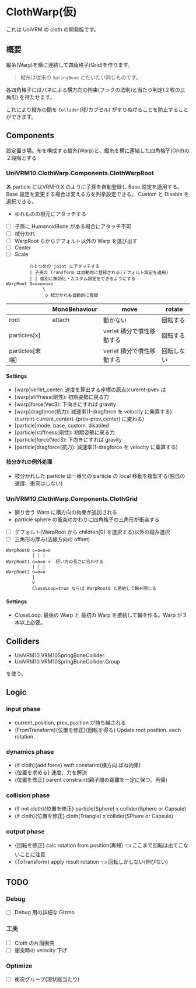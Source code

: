 # ClothWarp(仮)

これは UniVRM の cloth の開発版です。

## 概要

縦糸(Warp)を横に連結して四角格子(Grid)を作ります。

> 縦糸は従来の `SpringBone` とだいたい同じものです。

各四角格子にはバネによる横方向の拘束(フックの法則)と当たり判定(２枚の三角形) を持たせます。

これにより縦糸の間を `Collider`(球/カプセル) がすりぬけることを防止することができます。

## Components

設定置き場。布を構成する縦糸(Warp)と、縦糸を横に連結した四角格子(Grid)の２段階とする

### UniVRM10.ClothWarp.Components.ClothWarpRoot

各 particle にはVRM-0.X のように子孫を自動登録し Base 設定を適用する。
Base 設定を変更する場合は変える方を列挙設定できる。
Custom と Disable を選択できる。

- ゆれものの根元にアタッチする
- [ ] 子孫に HumanoidBone がある場合にアタッチ不可
- [ ] 枝分かれ
- [ ] WarpRoot らからデフォルト以外の Warp を選び出す
- [ ] Center
- [ ] Scale

```
         ひとつめの joint にアタッチする
         | 子孫の Transform は自動的に登録される(デフォルト設定を適用)
         | | 個別に無効化・カスタム設定をできるようにする
WarpRoot O=o=o=o=o
              \
               o 枝分かれも自動的に登録
```

|                 | MonoBehaviour | move                      | rotate     |
| --------------- | ------------- | ------------------------- | ---------- |
| root            | attach        | 動かない                  | 回転する   |
| particles[x]    |               | verlet 積分で慣性移動する | 回転する   |
| particles[末端] |               | verlet 積分で慣性移動する | 回転しない |

#### Settings

- [warp]verlet_center: 速度を算出する座標の原点(curernt-pvev は
- [warp]stiffness(剛性): 初期姿勢に戻る力
- [warp]force(Vec3): 下向きにすれば gravity
- [warp]dragforce(抗力): 減速率(1-dragforce を velocity に乗算する)
 (current-current_center)-(prev-prev_center) に変わる)
- [particle]mode: base, custom, disabled
- [particle]stiffness(剛性): 初期姿勢に戻る力
- [particle]force(Vec3): 下向きにすれば gravity
- [particle]dragforce(抗力): 減速率(1-dragforce を velocity に乗算する)

#### 枝分かれの例外処理

- 枝分かれした particle は一番兄の particle の local 移動を複製する(独自の速度、衝突はしない)

### UniVRM10.ClothWarp.Components.ClothGrid

- 隣り合う Warp に横方向の拘束が追加される
- particle sphere の衝突のかわりに四角格子の三角形が衝突する

- [ ] デフォルト(WarpRoot から children[0] を選択する)以外の縦糸選択
- [ ] 三角形の厚み(法線方向の offset)

```
WarpRoot0 o=o=o=o
          | | |
WarpRoot1 o=o=o <- 短い方の長さに合わせる
          | | |
WarpRoot2 o=o=o
          |
          v
          CloseLoop=true ならば WarpRoot0 と連結して輪を閉じる
```

#### Settings

- CloseLoop: 最後の Warp と 最初の Warp を接続して輪を作る。Warp が３本以上必要。

## Colliders

- UniVRM10.VRM10SpringBoneCollider
- UniVRM10.VRM10SpringBoneCollider.Group

を使う。

## Logic

### input phase

- current_position, prev_position が持ち越される
- {FromTransform}{位置を修正}{回転を得る} Update root position. each rotation.

### dynamics phase

- (if cloth){add force} weft constarint(横方向 ばね拘束)
- {位置を求める} 速度、力を解決
- {位置を修正} parent constraint(親子間の距離を一定に保つ。再帰)

### collision phase

- (if not cloth){位置を修正} particle(Sphere) x collider(Sphere or Capsule)
- (if cloth){位置を修正} cloth(Triangle) x collider(SPhere or Capsule)

### output phase

- {回転を修正} calc rotation from position(再帰) 👈 ここまで回転は出てこないことに注意
- {ToTransform} apply result rotation 👈 回転しかしない(伸びない)

## TODO

### Debug

- [ ] Debug 用の詳細な Gizmo

### 工夫

- [ ] Cloth の片面衝突
- [ ] 衝突時の velocity 下げ

### Optimize

- [ ] 衝突グループ(現状総当たり)
